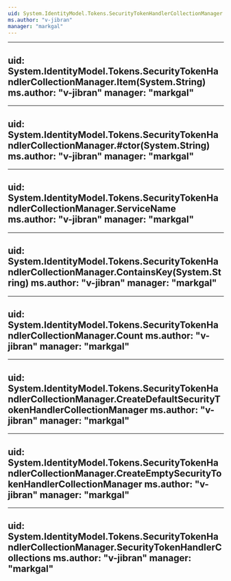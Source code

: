 ```yaml
---
uid: System.IdentityModel.Tokens.SecurityTokenHandlerCollectionManager
ms.author: "v-jibran"
manager: "markgal"
---
```


---
uid: System.IdentityModel.Tokens.SecurityTokenHandlerCollectionManager.Item(System.String)
ms.author: "v-jibran"
manager: "markgal"
---

---
uid: System.IdentityModel.Tokens.SecurityTokenHandlerCollectionManager.#ctor(System.String)
ms.author: "v-jibran"
manager: "markgal"
---

---
uid: System.IdentityModel.Tokens.SecurityTokenHandlerCollectionManager.ServiceName
ms.author: "v-jibran"
manager: "markgal"
---

---
uid: System.IdentityModel.Tokens.SecurityTokenHandlerCollectionManager.ContainsKey(System.String)
ms.author: "v-jibran"
manager: "markgal"
---

---
uid: System.IdentityModel.Tokens.SecurityTokenHandlerCollectionManager.Count
ms.author: "v-jibran"
manager: "markgal"
---

---
uid: System.IdentityModel.Tokens.SecurityTokenHandlerCollectionManager.CreateDefaultSecurityTokenHandlerCollectionManager
ms.author: "v-jibran"
manager: "markgal"
---

---
uid: System.IdentityModel.Tokens.SecurityTokenHandlerCollectionManager.CreateEmptySecurityTokenHandlerCollectionManager
ms.author: "v-jibran"
manager: "markgal"
---

---
uid: System.IdentityModel.Tokens.SecurityTokenHandlerCollectionManager.SecurityTokenHandlerCollections
ms.author: "v-jibran"
manager: "markgal"
---
